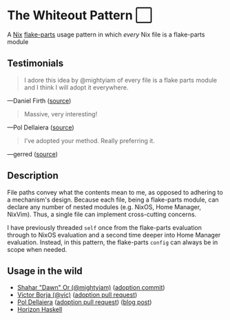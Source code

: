 # The Whiteout Pattern ⬜

A [Nix](https://nix.dev) [flake-parts](https://flake.parts) usage pattern in which _every_ Nix file is a flake-parts module

## Testimonials

> I adore this idea by @mightyiam of every file is a flake parts module and I think I will adopt it everywhere.

—Daniel Firth ([source](https://x.com/locallycompact/status/1909188620038046038))

> Massive, very interesting!

—Pol Dellaiera ([source](https://discourse.nixos.org/t/pattern-every-file-is-a-flake-parts-module/61271/2?u=mightyiam))

> I’ve adopted your method. Really preferring it.

—gerred ([source](https://x.com/devgerred/status/1909206297532117469))

## Description

File paths convey what the contents mean to me, as opposed to adhering to a mechanism's design.
Because each file, being a flake-parts module, can declare any number of nested modules (e.g. NixOS, Home Manager, NixVim).
Thus, a single file can implement cross-cutting concerns.

I have previously threaded `self` once from the flake-parts evaluation through to NixOS evaluation and a second time deeper into Home Manager evaluation.
Instead, in this pattern, the flake-parts `config` can always be in scope when needed.

## Usage in the wild

- [Shahar "Dawn" Or (@mightyiam)](https://github.com/mightyiam/infra) ([adoption commit](https://github.com/mightyiam/infra/commit/b45e9e13759017fe18950ccc3b6deee2347e9175))
- [Victor Borja (@vic)](https://github.com/vic/vix) ([adoption pull request](https://github.com/vic/vix/pull/115))
- [Pol Dellaiera](https://github.com/drupol/nixos-x260) ([adoption pull request](https://github.com/drupol/nixos-x260/pull/83)) ([blog post](https://not-a-number.io/2025/refactoring-my-infrastructure-as-code-configurations/))
- [Horizon Haskell](https://gitlab.horizon-haskell.net/nix/gitlab-ci)
